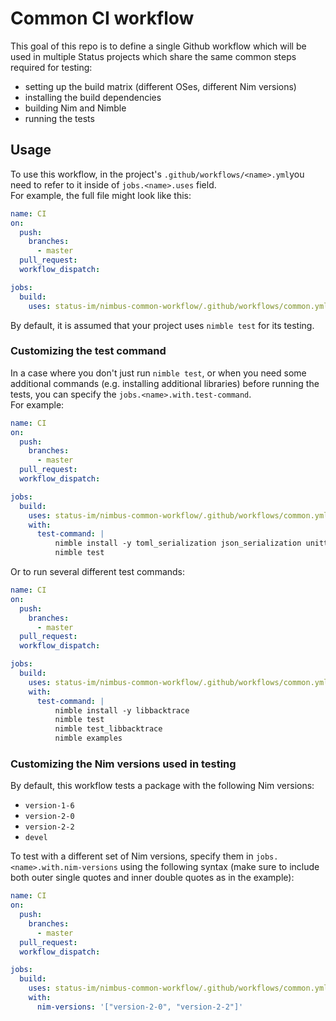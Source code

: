 # Common CI workflow

This goal of this repo is to define a single Github workflow which will be used
in multiple Status projects which share the same common steps required
for testing:
- setting up the build matrix (different OSes, different Nim versions)
- installing the build dependencies
- building Nim and Nimble
- running the tests






## Usage

To use this workflow, in the project's `.github/workflows/<name>.yml`you need
to refer to it inside of `jobs.<name>.uses` field.\
For example, the full file might look like this:

```yaml
name: CI
on:
  push:
    branches:
      - master
  pull_request:
  workflow_dispatch:

jobs:
  build:
    uses: status-im/nimbus-common-workflow/.github/workflows/common.yml@main
```

By default, it is assumed that your project uses `nimble test` for its testing.






### Customizing the test command

In a case where you don't just run `nimble test`, or when you need some additional
commands (e.g. installing additional libraries) before running the tests,
you can specify the `jobs.<name>.with.test-command`.\
For example:

```yaml
name: CI
on:
  push:
    branches:
      - master
  pull_request:
  workflow_dispatch:

jobs:
  build:
    uses: status-im/nimbus-common-workflow/.github/workflows/common.yml@main
    with:
      test-command: |
          nimble install -y toml_serialization json_serialization unittest2
          nimble test
```

Or to run several different test commands:

```yaml
name: CI
on:
  push:
    branches:
      - master
  pull_request:
  workflow_dispatch:

jobs:
  build:
    uses: status-im/nimbus-common-workflow/.github/workflows/common.yml@main
    with:
      test-command: |
          nimble install -y libbacktrace
          nimble test
          nimble test_libbacktrace
          nimble examples
```





### Customizing the Nim versions used in testing

By default, this workflow tests a package with the following Nim versions:
- `version-1-6`
- `version-2-0`
- `version-2-2`
- `devel`

To test with a different set of Nim versions, specify them in
`jobs.<name>.with.nim-versions` using the following syntax (make sure to include
both outer single quotes and inner double quotes as in the example):

```yaml
name: CI
on:
  push:
    branches:
      - master
  pull_request:
  workflow_dispatch:

jobs:
  build:
    uses: status-im/nimbus-common-workflow/.github/workflows/common.yml@main
    with:
      nim-versions: '["version-2-0", "version-2-2"]'
```
